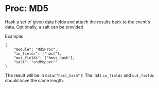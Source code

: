 # Proc: MD5

Hash a set of given data fields and attach the results back to the event's data.
Optionally, a salt can be provided.

Example:

```
{
    "module": "Md5Proc",
    "in_fields": ["host"],
    "out_fields": ["host_hash"],
    "salt": "andPepper!"
}
```

The result will be in `Data["host_hash"]`! The lists `in_fields` and `out_fields`
should have the same length.
